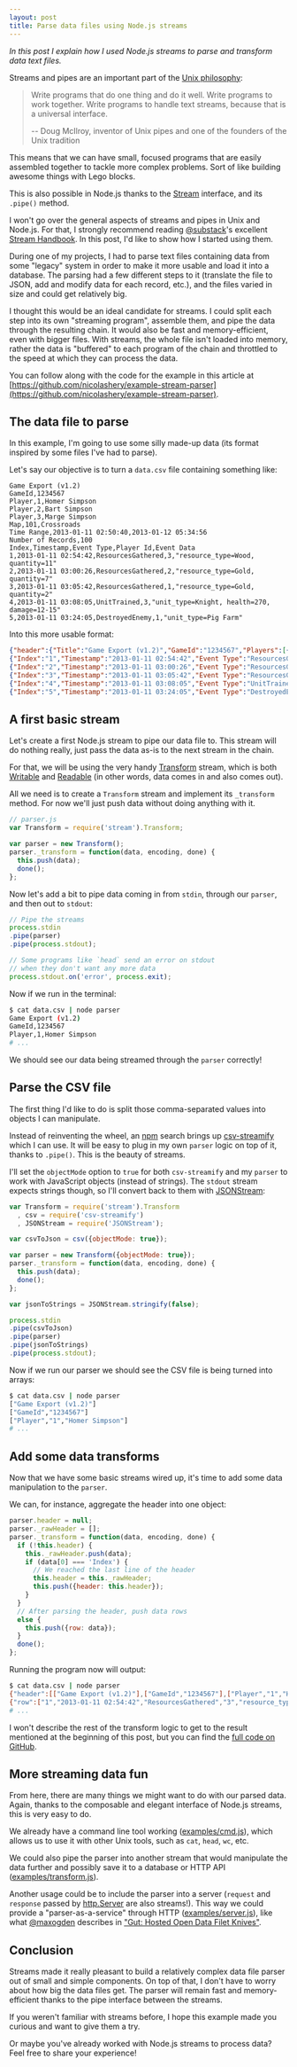 ```yaml
---
layout: post
title: Parse data files using Node.js streams
---
```


*In this post I explain how I used Node.js streams to parse and transform data text files.*

Streams and pipes are an important part of the [Unix philosophy](http://www.faqs.org/docs/artu/ch01s06.html):

> Write programs that do one thing and do it well. Write programs to work together. Write programs to handle text streams, because that is a universal interface.
>
> -- Doug McIlroy, inventor of Unix pipes and one of the founders of the Unix tradition

This means that we can have small, focused programs that are easily assembled together to tackle more complex problems. Sort of like building awesome things with Lego blocks.

This is also possible in Node.js thanks to the [Stream](http://nodejs.org/api/stream.html) interface, and its `.pipe()` method.

I won't go over the general aspects of streams and pipes in Unix and Node.js. For that, I strongly recommend reading [@substack](https://twitter.com/substack)'s excellent [Stream Handbook](https://github.com/substack/stream-handbook). In this post, I'd like to show how I started using them. 

During one of my projects, I had to parse text files containing data from some "legacy" system in order to make it more usable and load it into a database. The parsing had a few different steps to it (translate the file to JSON, add and modify data for each record, etc.), and the files varied in size and could get relatively big.

I thought this would be an ideal candidate for streams. I could split each step into its own "streaming program", assemble them, and pipe the data through the resulting chain. It would also be fast and memory-efficient, even with bigger files. With streams, the whole file isn't loaded into memory, rather the data is "buffered" to each program of the chain and throttled to the speed at which they can process the data.

You can follow along with the code for the example in this article at [https://github.com/nicolashery/example-stream-parser](https://github.com/nicolashery/example-stream-parser).

<h2 id="the-data-file-to-parse">The data file to parse</h2>

In this example, I'm going to use some silly made-up data (its format inspired by some files I've had to parse).

Let's say our objective is to turn a `data.csv` file containing something like:

```
Game Export (v1.2)
GameId,1234567
Player,1,Homer Simpson
Player,2,Bart Simpson
Player,3,Marge Simpson
Map,101,Crossroads
Time Range,2013-01-11 02:50:40,2013-01-12 05:34:56
Number of Records,100
Index,Timestamp,Event Type,Player Id,Event Data
1,2013-01-11 02:54:42,ResourcesGathered,3,"resource_type=Wood, quantity=11"
2,2013-01-11 03:00:26,ResourcesGathered,2,"resource_type=Gold, quantity=7"
3,2013-01-11 03:05:42,ResourcesGathered,1,"resource_type=Gold, quantity=2"
4,2013-01-11 03:08:05,UnitTrained,3,"unit_type=Knight, health=270, damage=12-15"
5,2013-01-11 03:24:05,DestroyedEnemy,1,"unit_type=Pig Farm"
```

Into this more usable format:

```json
{"header":{"Title":"Game Export (v1.2)","GameId":"1234567","Players":[{"id":"1","name":"Homer Simpson"},{"id":"2","name":"Bart Simpson"},{"id":"3","name":"Marge Simpson"}],"Map":{"id":"101","name":"Crossroads"},"Time Range":{"start":"2013-01-11 02:50:40","end":"2013-01-12 05:34:56"},"Number of Records":"100","Columns":["Index","Timestamp","Event Type","Player Id","Event Data"]}}
{"Index":"1","Timestamp":"2013-01-11 02:54:42","Event Type":"ResourcesGathered","Player Id":"3","Event Data":{"resource_type":"Wood","quantity":"11"}}
{"Index":"2","Timestamp":"2013-01-11 03:00:26","Event Type":"ResourcesGathered","Player Id":"2","Event Data":{"resource_type":"Gold","quantity":"7"}}
{"Index":"3","Timestamp":"2013-01-11 03:05:42","Event Type":"ResourcesGathered","Player Id":"1","Event Data":{"resource_type":"Gold","quantity":"2"}}
{"Index":"4","Timestamp":"2013-01-11 03:08:05","Event Type":"UnitTrained","Player Id":"3","Event Data":{"unit_type":"Knight","health":"270","damage":"12-15"}}
{"Index":"5","Timestamp":"2013-01-11 03:24:05","Event Type":"DestroyedEnemy","Player Id":"1","Event Data":{"unit_type":"Pig Farm"}}
```

<h2 id="a-first-basic-stream">A first basic stream</h2>

Let's create a first Node.js stream to pipe our data file to. This stream will do nothing really, just pass the data as-is to the next stream in the chain.

For that, we will be using the very handy [Transform](http://nodejs.org/api/stream.html#stream_class_stream_transform) stream, which is both [Writable](http://nodejs.org/api/stream.html#stream_class_stream_writable) and [Readable](http://nodejs.org/api/stream.html#stream_class_stream_readable) (in other words, data comes in and also comes out).

All we need is to create a `Transform` stream and implement its `_transform` method. For now we'll just push data without doing anything with it.

```javascript
// parser.js
var Transform = require('stream').Transform;

var parser = new Transform();
parser._transform = function(data, encoding, done) {
  this.push(data);
  done();
};
```

Now let's add a bit to pipe data coming in from `stdin`, through our `parser`, and then out to `stdout`:

```javascript
// Pipe the streams
process.stdin
.pipe(parser)
.pipe(process.stdout);

// Some programs like `head` send an error on stdout
// when they don't want any more data
process.stdout.on('error', process.exit);
```

Now if we run in the terminal:

```bash
$ cat data.csv | node parser
Game Export (v1.2)
GameId,1234567
Player,1,Homer Simpson
# ...
```

We should see our data being streamed through the `parser` correctly!

<h2 id="parse-the-csv-file">Parse the CSV file</h2>

The first thing I'd like to do is split those comma-separated values into objects I can manipulate.

Instead of reinventing the wheel, an [npm](https://npmjs.org) search brings up [csv-streamify](https://github.com/klaemo/csv-stream) which I can use. It will be easy to plug in my own `parser` logic on top of it, thanks to `.pipe()`. This is the beauty of streams.

I'll set the `objectMode` option to `true` for both `csv-streamify` and my `parser` to work with JavaScript objects (instead of strings). The `stdout` stream expects strings though, so I'll convert back to them with [JSONStream](https://github.com/dominictarr/JSONStream):

```javascript
var Transform = require('stream').Transform
  , csv = require('csv-streamify')
  , JSONStream = require('JSONStream');

var csvToJson = csv({objectMode: true});

var parser = new Transform({objectMode: true});
parser._transform = function(data, encoding, done) {
  this.push(data);
  done();
};

var jsonToStrings = JSONStream.stringify(false);

process.stdin
.pipe(csvToJson)
.pipe(parser)
.pipe(jsonToStrings)
.pipe(process.stdout);
```

Now if we run our parser we should see the CSV file is being turned into arrays:

```bash
$ cat data.csv | node parser
["Game Export (v1.2)"]
["GameId","1234567"]
["Player","1","Homer Simpson"]
# ...
```
<h2 id="add-some-data-transforms">Add some data transforms</h2>

Now that we have some basic streams wired up, it's time to add some data manipulation to the `parser`.

We can, for instance, aggregate the header into one object:

```javascript
parser.header = null;
parser._rawHeader = [];
parser._transform = function(data, encoding, done) {
  if (!this.header) {
    this._rawHeader.push(data);
    if (data[0] === 'Index') {
      // We reached the last line of the header
      this.header = this._rawHeader;
      this.push({header: this.header});
    }
  }
  // After parsing the header, push data rows
  else {
    this.push({row: data});
  }
  done();
};
```

Running the program now will output:

```bash
$ cat data.csv | node parser
{"header":[["Game Export (v1.2)"],["GameId","1234567"],["Player","1","Homer Simpson"],["Player","2","Bart Simpson"],["Player","3","Marge Simpson"],["Map","101","Crossroads"],["Time Range","2013-01-11 02:50:40","2013-01-12 05:34:56"],["Number of Records","100"],["Index","Timestamp","Event Type","Player Id","Event Data"]]}
{"row":["1","2013-01-11 02:54:42","ResourcesGathered","3","resource_type=Wood, quantity=11"]}
# ...
```

I won't describe the rest of the transform logic to get to the result mentioned at the beginning of this post, but you can find the [full code on GitHub](https://github.com/nicolashery/example-stream-parser/blob/master/lib/parser.js).

<h2 id="more-streaming-data-fun">More streaming data fun</h2>

From here, there are many things we might want to do with our parsed data. Again, thanks to the composable and elegant interface of Node.js streams, this is very easy to do.

We already have a command line tool working ([examples/cmd.js](https://github.com/nicolashery/example-stream-parser/blob/master/examples/cmd.js)), which allows us to use it with other Unix tools, such as `cat`, `head`, `wc`, etc.

We could also pipe the parser into another stream that would manipulate the data further and possibly save it to a database or HTTP API ([examples/transform.js](https://github.com/nicolashery/example-stream-parser/blob/master/examples/transform.js)).

Another usage could be to include the parser into a server (`request` and `response` passed by [http.Server](http://nodejs.org/api/http.html#http_class_http_server) are also streams!). This way we could provide a "parser-as-a-service" through HTTP ([examples/server.js](https://github.com/nicolashery/example-stream-parser/blob/master/examples/server.js)), like what [@maxogden](https://twitter.com/maxogden) describes in ["Gut: Hosted Open Data Filet Knives"](http://maxogden.com/gut-hosted-open-data-filets.html).

<h2 id="conclusion">Conclusion</h2>

Streams made it really pleasant to build a relatively complex data file parser out of small and simple components. On top of that, I don't have to worry about how big the data files get. The parser will remain fast and memory-efficient thanks to the pipe interface between the streams.

If you weren't familiar with streams before, I hope this example made you curious and want to give them a try.

Or maybe you've already worked with Node.js streams to process data? Feel free to share your experience!

